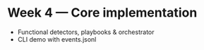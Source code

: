 # Week 4 — Core implementation
- Functional detectors, playbooks & orchestrator
- CLI demo with events.jsonl
